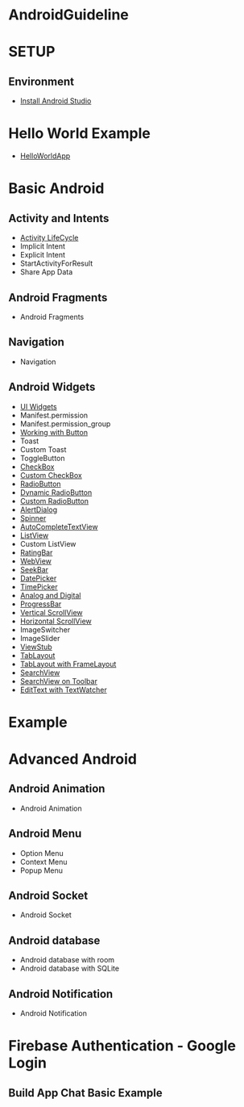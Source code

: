 # AndroidGuideline

# SETUP
 ## Environment
  * [Install Android Studio](https://developer.android.com/studio/install)
#  Hello World Example
 * [HelloWorldApp](https://github.com/halonext/AndroidGuideline/wiki/Hello-World-App)

# Basic Android
## Activity and Intents
 * [Activity LifeCycle](https://github.com/halonext/AndroidGuideline/wiki/Android-Activity-Lifecycle)
 * Implicit Intent
 * Explicit Intent
 * StartActivityForResult
 * Share App Data
## Android Fragments
 * Android Fragments
## Navigation
 * Navigation 
## Android Widgets
* [UI Widgets](https://github.com/halonext/AndroidGuideline/wiki/Android-Widgets)
* Manifest.permission
* Manifest.permission_group
* [Working with Button](https://github.com/halonext/Android/wiki/Android-Button-Example)
* Toast
* Custom Toast
* ToggleButton
* [CheckBox](https://github.com/halonext/AndroidGuideline/wiki/CheckBox)
* [Custom CheckBox](https://github.com/halonext/AndroidGuideline/wiki/Checkboxes)
* [RadioButton](https://github.com/halonext/AndroidGuideline/wiki/RadioButton)
* [Dynamic RadioButton](https://github.com/halonext/AndroidGuideline/wiki/Dynamic-RadioButton)
* [Custom RadioButton](https://github.com/halonext/AndroidGuideline/wiki/Custom-RadioButton)
* [AlertDialog](https://github.com/halonext/AndroidGuideline/wiki/AlertDialog)
* [Spinner](https://github.com/halonext/AndroidGuideline/wiki/Spinner)
* [AutoCompleteTextView](https://github.com/halonext/AndroidGuideline/wiki/AutoCompleteTextView)
* [ListView](https://github.com/halonext/AndroidGuideline/wiki/ListView)
* Custom ListView
* [RatingBar](https://github.com/halonext/AndroidGuideline/wiki/RatingBar)
* [WebView](https://github.com/halonext/AndroidGuideline/wiki/WebView)
* [SeekBar](https://github.com/halonext/AndroidGuideline/wiki/SeekBar)
* [DatePicker](https://github.com/halonext/AndroidGuideline/wiki/DatePicker)
* [TimePicker](https://github.com/halonext/AndroidGuideline/wiki/TimePicker)
* [Analog and Digital](https://github.com/halonext/AndroidGuideline/wiki/Analog-and-Digital)
* [ProgressBar](https://github.com/halonext/AndroidGuideline/wiki/ProgressBar)
* [Vertical ScrollView](https://github.com/halonext/AndroidGuideline/wiki/Vertical-ScrollView)
* [Horizontal ScrollView](https://github.com/halonext/AndroidGuideline/wiki/Horizontal-ScrollView)
* ImageSwitcher
* ImageSlider
* [ViewStub](https://github.com/halonext/AndroidGuideline/wiki/ViewStub)
* [TabLayout](https://github.com/halonext/AndroidGuideline/wiki/TabLayout)
* [TabLayout with FrameLayout](https://github.com/halonext/AndroidGuideline/wiki/TabLayout-with-FrameLayout)
* [SearchView](https://github.com/halonext/Android/wiki/SearchView)
* [SearchView on Toolbar](https://github.com/halonext/Android/wiki/SearchView-on-Toolbar)
* [EditText with TextWatcher](https://github.com/halonext/Android/wiki/EditText-with-TextWatcher)

# Example

# Advanced Android
 ## Android Animation
  * Android Animation
 ## Android Menu
  * Option Menu
  * Context Menu
  * Popup Menu
 ## Android Socket
 * Android Socket
## Android database
 * Android database with room
 * Android database with SQLite
## Android Notification
 * Android Notification
# Firebase Authentication - Google Login
## Build App Chat Basic Example 



 





